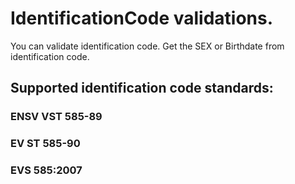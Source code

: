 # IdentificationCode validations.

You can validate identification code. Get the SEX or Birthdate from identification code.


## Supported identification code standards:
### ENSV VST 585-89
### EV ST 585-90
### EVS 585:2007
